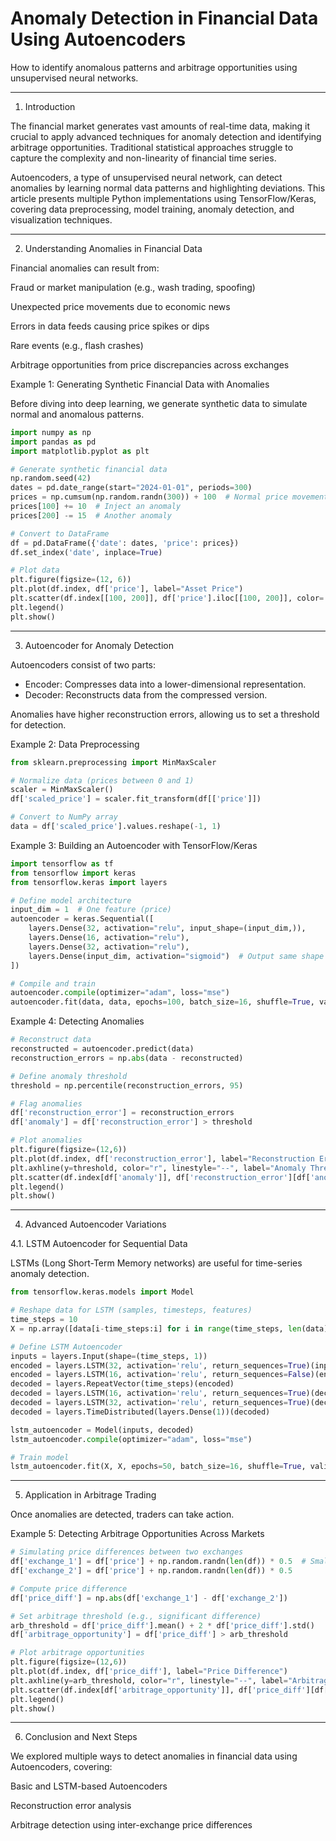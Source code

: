 # Anomaly Detection in Financial Data Using Autoencoders

How to identify anomalous patterns and arbitrage opportunities using unsupervised neural networks.


---

1. Introduction

The financial market generates vast amounts of real-time data, making it crucial to apply advanced techniques for anomaly detection and identifying arbitrage opportunities. Traditional statistical approaches struggle to capture the complexity and non-linearity of financial time series.

Autoencoders, a type of unsupervised neural network, can detect anomalies by learning normal data patterns and highlighting deviations. This article presents multiple Python implementations using TensorFlow/Keras, covering data preprocessing, model training, anomaly detection, and visualization techniques.


---

2. Understanding Anomalies in Financial Data

Financial anomalies can result from:

Fraud or market manipulation (e.g., wash trading, spoofing)

Unexpected price movements due to economic news

Errors in data feeds causing price spikes or dips

Rare events (e.g., flash crashes)

Arbitrage opportunities from price discrepancies across exchanges


Example 1: Generating Synthetic Financial Data with Anomalies

Before diving into deep learning, we generate synthetic data to simulate normal and anomalous patterns.

```py
import numpy as np
import pandas as pd
import matplotlib.pyplot as plt

# Generate synthetic financial data
np.random.seed(42)
dates = pd.date_range(start="2024-01-01", periods=300)
prices = np.cumsum(np.random.randn(300)) + 100  # Normal price movements
prices[100] += 10  # Inject an anomaly
prices[200] -= 15  # Another anomaly

# Convert to DataFrame
df = pd.DataFrame({'date': dates, 'price': prices})
df.set_index('date', inplace=True)

# Plot data
plt.figure(figsize=(12, 6))
plt.plot(df.index, df['price'], label="Asset Price")
plt.scatter(df.index[[100, 200]], df['price'].iloc[[100, 200]], color='red', label="Anomalies", marker="x")
plt.legend()
plt.show()
```

---

3. Autoencoder for Anomaly Detection

Autoencoders consist of two parts:

- Encoder: Compresses data into a lower-dimensional representation.
- Decoder: Reconstructs data from the compressed version.


Anomalies have higher reconstruction errors, allowing us to set a threshold for detection.

Example 2: Data Preprocessing

```py
from sklearn.preprocessing import MinMaxScaler

# Normalize data (prices between 0 and 1)
scaler = MinMaxScaler()
df['scaled_price'] = scaler.fit_transform(df[['price']])

# Convert to NumPy array
data = df['scaled_price'].values.reshape(-1, 1)
```

Example 3: Building an Autoencoder with TensorFlow/Keras

```py
import tensorflow as tf
from tensorflow import keras
from tensorflow.keras import layers

# Define model architecture
input_dim = 1  # One feature (price)
autoencoder = keras.Sequential([
    layers.Dense(32, activation="relu", input_shape=(input_dim,)),
    layers.Dense(16, activation="relu"),
    layers.Dense(32, activation="relu"),
    layers.Dense(input_dim, activation="sigmoid")  # Output same shape as input
])

# Compile and train
autoencoder.compile(optimizer="adam", loss="mse")
autoencoder.fit(data, data, epochs=100, batch_size=16, shuffle=True, validation_split=0.1)
```

Example 4: Detecting Anomalies

```py
# Reconstruct data
reconstructed = autoencoder.predict(data)
reconstruction_errors = np.abs(data - reconstructed)

# Define anomaly threshold
threshold = np.percentile(reconstruction_errors, 95)

# Flag anomalies
df['reconstruction_error'] = reconstruction_errors
df['anomaly'] = df['reconstruction_error'] > threshold

# Plot anomalies
plt.figure(figsize=(12,6))
plt.plot(df.index, df['reconstruction_error'], label="Reconstruction Error")
plt.axhline(y=threshold, color="r", linestyle="--", label="Anomaly Threshold")
plt.scatter(df.index[df['anomaly']], df['reconstruction_error'][df['anomaly']], color='red', label="Detected Anomalies")
plt.legend()
plt.show()
```

---

4. Advanced Autoencoder Variations

4.1. LSTM Autoencoder for Sequential Data

LSTMs (Long Short-Term Memory networks) are useful for time-series anomaly detection.

```py
from tensorflow.keras.models import Model

# Reshape data for LSTM (samples, timesteps, features)
time_steps = 10
X = np.array([data[i-time_steps:i] for i in range(time_steps, len(data))])

# Define LSTM Autoencoder
inputs = layers.Input(shape=(time_steps, 1))
encoded = layers.LSTM(32, activation='relu', return_sequences=True)(inputs)
encoded = layers.LSTM(16, activation='relu', return_sequences=False)(encoded)
decoded = layers.RepeatVector(time_steps)(encoded)
decoded = layers.LSTM(16, activation='relu', return_sequences=True)(decoded)
decoded = layers.LSTM(32, activation='relu', return_sequences=True)(decoded)
decoded = layers.TimeDistributed(layers.Dense(1))(decoded)

lstm_autoencoder = Model(inputs, decoded)
lstm_autoencoder.compile(optimizer="adam", loss="mse")

# Train model
lstm_autoencoder.fit(X, X, epochs=50, batch_size=16, shuffle=True, validation_split=0.1)
```

---

5. Application in Arbitrage Trading

Once anomalies are detected, traders can take action.

Example 5: Detecting Arbitrage Opportunities Across Markets

```py
# Simulating price differences between two exchanges
df['exchange_1'] = df['price'] + np.random.randn(len(df)) * 0.5  # Small noise
df['exchange_2'] = df['price'] + np.random.randn(len(df)) * 0.5

# Compute price difference
df['price_diff'] = np.abs(df['exchange_1'] - df['exchange_2'])

# Set arbitrage threshold (e.g., significant difference)
arb_threshold = df['price_diff'].mean() + 2 * df['price_diff'].std()
df['arbitrage_opportunity'] = df['price_diff'] > arb_threshold

# Plot arbitrage opportunities
plt.figure(figsize=(12,6))
plt.plot(df.index, df['price_diff'], label="Price Difference")
plt.axhline(y=arb_threshold, color="r", linestyle="--", label="Arbitrage Threshold")
plt.scatter(df.index[df['arbitrage_opportunity']], df['price_diff'][df['arbitrage_opportunity']], color='green', label="Arbitrage Opportunities")
plt.legend()
plt.show()
```

---

6. Conclusion and Next Steps

We explored multiple ways to detect anomalies in financial data using Autoencoders, covering:

Basic and LSTM-based Autoencoders

Reconstruction error analysis

Arbitrage detection using inter-exchange price differences

